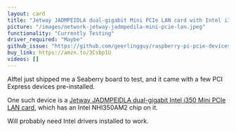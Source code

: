 ```yaml
---
layout: card
title: "Jetway JADMPEIDLA dual-gigabit Mini PCIe LAN card with Intel i350"
picture: "/images/network-jetway-jadmpedila-mini-pcie-lan.jpeg"
functionality: "Currently Testing"
driver_required: "Maybe"
github_issue: "https://github.com/geerlingguy/raspberry-pi-pcie-devices/issues/315"
buy_link: https://amzn.to/3Csbp1U
videos: []
---
```

Alftel just shipped me a Seaberry board to test, and it came with a few PCI Express devices pre-installed.

One such device is a [Jetway JADMPEIDLA dual-gigabit Intel i350 Mini PCIe LAN card](https://www.jetwaycomputer.com/spec/expansion/ADMPEIDLA.pdf), which has an Intel NHI350AM2 chip on it.

Will probably need Intel drivers installed to work.

